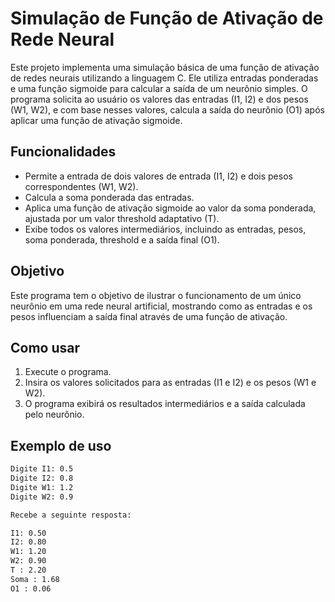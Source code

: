 # Simulação de Função de Ativação de Rede Neural

Este projeto implementa uma simulação básica de uma função de ativação de redes neurais utilizando a linguagem C. Ele utiliza entradas ponderadas e uma função sigmoide para calcular a saída de um neurônio simples. O programa solicita ao usuário os valores das entradas (I1, I2) e dos pesos (W1, W2), e com base nesses valores, calcula a saída do neurônio (O1) após aplicar uma função de ativação sigmoide.

## Funcionalidades

- Permite a entrada de dois valores de entrada (I1, I2) e dois pesos correspondentes (W1, W2).
- Calcula a soma ponderada das entradas.
- Aplica uma função de ativação sigmoide ao valor da soma ponderada, ajustada por um valor threshold adaptativo (T).
- Exibe todos os valores intermediários, incluindo as entradas, pesos, soma ponderada, threshold e a saída final (O1).

## Objetivo

Este programa tem o objetivo de ilustrar o funcionamento de um único neurônio em uma rede neural artificial, mostrando como as entradas e os pesos influenciam a saída final através de uma função de ativação.

## Como usar

1. Execute o programa.
2. Insira os valores solicitados para as entradas (I1 e I2) e os pesos (W1 e W2).
3. O programa exibirá os resultados intermediários e a saída calculada pelo neurônio.

## Exemplo de uso

```bash
Digite I1: 0.5
Digite I2: 0.8
Digite W1: 1.2
Digite W2: 0.9

Recebe a seguinte resposta:

I1: 0.50
I2: 0.80
W1: 1.20
W2: 0.90
T : 2.20
Soma : 1.68
O1 : 0.06
